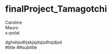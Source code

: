 # finalProject_Tamagotchi

Caroline  
Mauro  
s-polat  


dghshjsdhjskjsjdsjsdhsjdjsd    
#title
##subtitle
